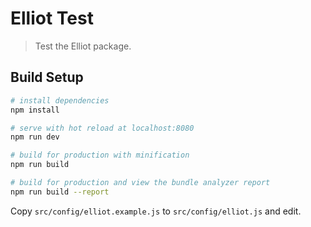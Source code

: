 # Elliot Test

> Test the Elliot package.

## Build Setup

``` bash
# install dependencies
npm install

# serve with hot reload at localhost:8080
npm run dev

# build for production with minification
npm run build

# build for production and view the bundle analyzer report
npm run build --report
```

Copy `src/config/elliot.example.js` to `src/config/elliot.js` and edit.
